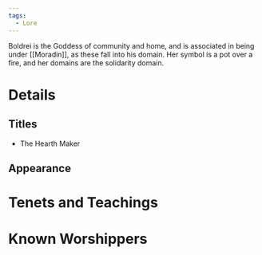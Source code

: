 ```yaml
---
tags:
  - Lore
---
```


Boldrei is the Goddess of community and home, and is associated in being under [[Moradin]], as these fall into his domain. Her symbol is a pot over a fire, and her domains are the solidarity domain.
# Details
## Titles
- The Hearth Maker
## Appearance

# Tenets and Teachings
# Known Worshippers
